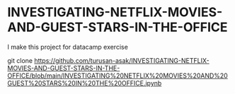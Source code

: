 # INVESTIGATING-NETFLIX-MOVIES-AND-GUEST-STARS-IN-THE-OFFICE
I make this project for datacamp exercise

git clone https://github.com/turusan-asak/INVESTIGATING-NETFLIX-MOVIES-AND-GUEST-STARS-IN-THE-OFFICE/blob/main/INVESTIGATING%20NETFLIX%20MOVIES%20AND%20GUEST%20STARS%20IN%20THE%20OFFICE.ipynb